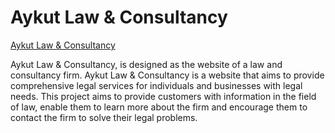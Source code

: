 # Aykut Law & Consultancy

 [Aykut Law & Consultancy](https://xozanaykut.github.io/aykutlaw/)

Aykut Law & Consultancy, is designed as the website of a law and consultancy firm.
Aykut Law & Consultancy is a website that aims to provide comprehensive legal services for individuals and businesses with legal needs. This project aims to provide customers with information in the field of law, enable them to learn more about the firm and encourage them to contact the firm to solve their legal problems.

